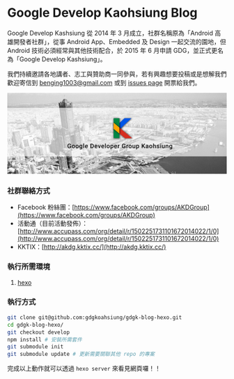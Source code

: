 Google Develop Kaohsiung Blog
=============================
Google Develop Kashsiung 從 2014 年 3 月成立，社群名稱原為「Android 高雄開發者社群」，從事 Android App、Embedded 及 Design 一起交流的園地，但 Android 技術必須經常與其他技術配合，於 2015 年 6 月申請 GDG，並正式更名為「Google Develop Kashsiung」。

我們持續邀請各地講者、志工與贊助商一同參與，若有興趣想要投稿或是想解我們歡迎寄信到 [benging1003@gmail.com](mailto:begining1003@gmail.com) 或到 [issues page](https://github.com/gdgkoahsiung/gdgk-blog-hexo/issues) 開票給我們。

![GDG_benner](source/assets/images/banner.jpg)

### 社群聯絡方式
- Facebook 粉絲團：[https://www.facebook.com/groups/AKDGroup](https://www.facebook.com/groups/AKDGroup)
- 活動通（目前活動發佈）：[http://www.accupass.com/org/detail/r/1502251731101672014022/1/0](http://www.accupass.com/org/detail/r/1502251731101672014022/1/0)
- KKTIX：[http://akdg.kktix.cc/](http://akdg.kktix.cc/)


### 執行所需環境
1. [hexo](https://github.com/hexojs/hexo)

### 執行方式
```sh
git clone git@github.com:gdgkoahsiung/gdgk-blog-hexo.git
cd gdgk-blog-hexo/
git checkout develop
npm install # 安裝所需套件
git submodule init
git submodule update # 更新需要關聯其他 repo 的專案
```

完成以上動作就可以透過 `hexo server` 來看見網頁囉！！
